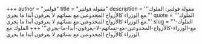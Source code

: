 +++
author = "فولتير"
title = "مقولة فولتير"
description = '''مقولة فولتير: الملوك مع الوزراء كالأزواج المخدوعين مع نسائهم لا يعرفون أبدا ما يجري.'''
quote = '''الملوك مع الوزراء كالأزواج المخدوعين مع نسائهم لا يعرفون أبدا ما يجري.'''
slug = '''الملوك-مع-الوزراء-كالأزواج-المخدوعين-مع-نسائهم-لا-يعرفون-أبدا-ما-يجري'''
+++
الملوك مع الوزراء كالأزواج المخدوعين مع نسائهم لا يعرفون أبدا ما يجري.
